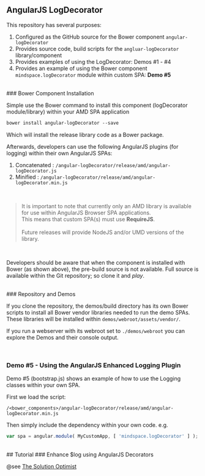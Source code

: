 ## AngularJS LogDecorator

This repository has several purposes:

1.  Configured as the GitHub source for the Bower component `angular-logDecorator`
2.  Provides source code, build scripts for the `angluar-logDecorator` library/component
3.  Provides examples of using the LogDecorator: Demos #1 - #4
4.  Provides an example of using the Bower component `mindspace.logDecorator` module within custom SPA: **Demo #5**

<br/>
### Bower Component Installation

Simple use the Bower command to install this component (logDecorator module/library) within your AMD SPA application

```txt
bower install angular-logDecorator --save
```
Which will install the release library code as a Bower package. 

Afterwards, developers can use the following AngularJS plugins (for logging)  within their own AngularJS SPAs:

1. Concatenated : `/angular-logDecorator/release/amd/angular-logDecorator.js`
2. Minified : `/angular-logDecorator/release/amd/angular-logDecorator.min.js`

<br/>

> It is important to note that currently only an AMD library is available for use within AngularJS Browser SPA applications. <br/>This means that custom SPA(s) must use **RequireJS**. <br/><br/>Future releases will provide NodeJS and/or UMD versions of the library.

<br/>

Developers should be aware that when the component is installed with Bower (as shown above), the pre-build source is not available. Full source is available within the Git repository; so clone it and *play*.


<br/>
### Repository and Demos

If you clone the repository, the demos/build directory has its own Bower scripts to install all Bower vendor libraries needed to run the demo SPAs.
These libraries will be installed within  `demos/webroot/assets/vendor/`.

If you run a webserver with its webroot set to `./demos/webroot` you can explore the Demos and their console output.


<br/>

### Demo #5 - Using the AngularJS Enhanced Logging Plugin

Demo #5 (bootstrap.js) shows an example of how to use the Logging classes within your own SPA.

First we load the script:

`/<bower_components>/angular-logDecorator/release/amd/angular-logDecorator.min.js`

Then simply include the dependency within your own code. e.g.

```js
var spa = angular.module( MyCustomApp, [ 'mindspace.logDecorator' ] );
```

<br/>
## Tutorial
### Enhance $log using AngularJS Decorators 

@see [The Solution Optimist](http://solutionoptimist.com/2013/10/07/enhance-log-using-angularjs-decorators/)
